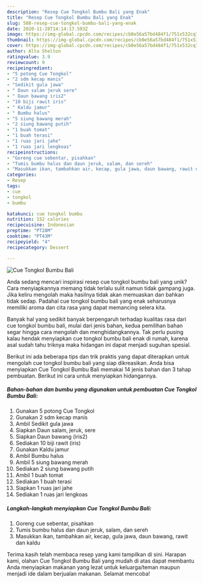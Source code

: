 ```yaml
---
description: "Resep Cue Tongkol Bumbu Bali yang Enak"
title: "Resep Cue Tongkol Bumbu Bali yang Enak"
slug: 508-resep-cue-tongkol-bumbu-bali-yang-enak
date: 2020-11-28T14:14:17.593Z
image: https://img-global.cpcdn.com/recipes/cb0e56a57bd484f1/751x532cq70/cue-tongkol-bumbu-bali-foto-resep-utama.jpg
thumbnail: https://img-global.cpcdn.com/recipes/cb0e56a57bd484f1/751x532cq70/cue-tongkol-bumbu-bali-foto-resep-utama.jpg
cover: https://img-global.cpcdn.com/recipes/cb0e56a57bd484f1/751x532cq70/cue-tongkol-bumbu-bali-foto-resep-utama.jpg
author: Alta Shelton
ratingvalue: 3.9
reviewcount: 9
recipeingredient:
- "5 potong Cue Tongkol"
- "2 sdm kecap manis"
- "Sedikit gula jawa"
- " Daun salam jeruk sere"
- " Daun bawang iris2"
- "10 biji rawit iris"
- " Kaldu jamur"
- " Bumbu halus"
- "5 siung bawang merah"
- "2 siung bawang putih"
- "1 buah tomat"
- "1 buah terasi"
- "1 ruas jari jahe"
- "1 ruas jari lengkoas"
recipeinstructions:
- "Goreng cue sebentar, pisahkan"
- "Tumis bumbu halus dan daun jeruk, salam, dan sereh"
- "Masukkan ikan, tambahkan air, kecap, gula jawa, daun bawang, rawit dan kaldu"
categories:
- Resep
tags:
- cue
- tongkol
- bumbu

katakunci: cue tongkol bumbu 
nutrition: 152 calories
recipecuisine: Indonesian
preptime: "PT28M"
cooktime: "PT43M"
recipeyield: "4"
recipecategory: Dessert

---
```



![Cue Tongkol Bumbu Bali](https://img-global.cpcdn.com/recipes/cb0e56a57bd484f1/751x532cq70/cue-tongkol-bumbu-bali-foto-resep-utama.jpg)

Anda sedang mencari inspirasi resep cue tongkol bumbu bali yang unik? Cara menyiapkannya memang tidak terlalu sulit namun tidak gampang juga. Jika keliru mengolah maka hasilnya tidak akan memuaskan dan bahkan tidak sedap. Padahal cue tongkol bumbu bali yang enak seharusnya memiliki aroma dan cita rasa yang dapat memancing selera kita.



Banyak hal yang sedikit banyak berpengaruh terhadap kualitas rasa dari cue tongkol bumbu bali, mulai dari jenis bahan, kedua pemilihan bahan segar hingga cara mengolah dan menghidangkannya. Tak perlu pusing kalau hendak menyiapkan cue tongkol bumbu bali enak di rumah, karena asal sudah tahu triknya maka hidangan ini dapat menjadi suguhan spesial.


Berikut ini ada beberapa tips dan trik praktis yang dapat diterapkan untuk mengolah cue tongkol bumbu bali yang siap dikreasikan. Anda bisa menyiapkan Cue Tongkol Bumbu Bali memakai 14 jenis bahan dan 3 tahap pembuatan. Berikut ini cara untuk menyiapkan hidangannya.

<!--inarticleads1-->

##### Bahan-bahan dan bumbu yang digunakan untuk pembuatan Cue Tongkol Bumbu Bali:

1. Gunakan 5 potong Cue Tongkol
1. Gunakan 2 sdm kecap manis
1. Ambil Sedikit gula jawa
1. Siapkan  Daun salam, jeruk, sere
1. Siapkan  Daun bawang (iris2)
1. Sediakan 10 biji rawit (iris)
1. Gunakan  Kaldu jamur
1. Ambil  Bumbu halus
1. Ambil 5 siung bawang merah
1. Sediakan 2 siung bawang putih
1. Ambil 1 buah tomat
1. Sediakan 1 buah terasi
1. Siapkan 1 ruas jari jahe
1. Sediakan 1 ruas jari lengkoas




<!--inarticleads2-->

##### Langkah-langkah menyiapkan Cue Tongkol Bumbu Bali:

1. Goreng cue sebentar, pisahkan
1. Tumis bumbu halus dan daun jeruk, salam, dan sereh
1. Masukkan ikan, tambahkan air, kecap, gula jawa, daun bawang, rawit dan kaldu




Terima kasih telah membaca resep yang kami tampilkan di sini. Harapan kami, olahan Cue Tongkol Bumbu Bali yang mudah di atas dapat membantu Anda menyiapkan makanan yang lezat untuk keluarga/teman maupun menjadi ide dalam berjualan makanan. Selamat mencoba!
